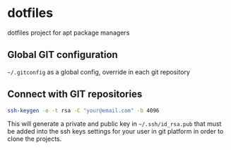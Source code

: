 # dotfiles

dotfiles project for apt package managers

## Global GIT configuration

`~/.gitconfig` as a global config, override in each git repository

## Connect with GIT repositories

```bash
ssh-keygen -o -t rsa -C "your@email.com" -b 4096
```

This will generate a private and public key in `~/.ssh/id_rsa.pub` that must be added into the ssh keys settings for your user in git platform in order to clone the projects.

